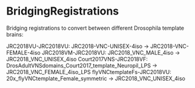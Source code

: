 # BridgingRegistrations
Bridging registrations to convert between different Drosophila template brains:

JRC2018VU-JRC2018VU: JRC2018-VNC-UNISEX-4iso -> JRC2018-VNC-FEMALE-4iso
JRC2018VM-JRC2018VU: JRC2018_VNC_MALE_4iso -> JRC2018_VNC_UNISEX_4iso
Court2017VNS-JRC2018VF: DrosAdultVNSdomains_Court2017_template_Neuropil_LPS -> JRC2018_VNC_FEMALE_4iso_LPS
flyVNCtemplateFs-JRC2018VU: 20x_flyVNCtemplate_Female_symmetric -> JRC2018_VNC_UNISEX_4iso
